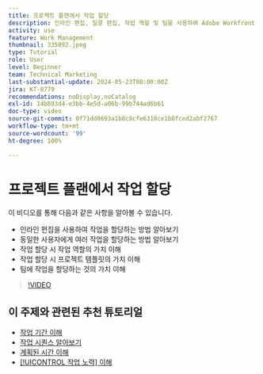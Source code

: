 ```yaml
---
title: 프로젝트 플랜에서 작업 할당
description: 인라인 편집, 일괄 편집, 작업 역할 및 팀을 사용하여 Adobe Workfront 프로젝트에서 작업을 할당하는 방법에 대해 알아봅니다.
activity: use
feature: Work Management
thumbnail: 335092.jpeg
type: Tutorial
role: User
level: Beginner
team: Technical Marketing
last-substantial-update: 2024-05-23T00:00:00Z
jira: KT-8779
recommendations: noDisplay,noCatalog
exl-id: 14b893d4-e3bb-4e5d-a06b-99b744ad6b61
doc-type: video
source-git-commit: 0f71dd0693a1b8c8cfe6318ce1b8fced2abf2767
workflow-type: tm+mt
source-wordcount: '99'
ht-degree: 100%

---
```


# 프로젝트 플랜에서 작업 할당

이 비디오를 통해 다음과 같은 사항을 알아볼 수 있습니다.

* 인라인 편집을 사용하여 작업을 할당하는 방법 알아보기
* 동일한 사용자에게 여러 작업을 할당하는 방법 알아보기
* 작업 할당 시 작업 역할의 가치 이해
* 작업 할당 시 프로젝트 템플릿의 가치 이해
* 팀에 작업을 할당하는 것의 가치 이해

>[!VIDEO](https://video.tv.adobe.com/v/335092/?quality=12&learn=on)

<!---
learn more urls:
Notifications: Information about work assigned to me
Assign tasks
Personal time overview
Make smart assignments
Modify multiple user assignments in a task list
--->

## 이 주제와 관련된 추천 튜토리얼

* [작업 기간 이해](/help/manage-work/tasks/understand-task-durations.md)
* [작업 시퀀스 알아보기](/help/manage-work/tasks/learn-to-sequence-tasks.md)
* [계획된 시간 이해](/help/manage-work/tasks/understand-planned-hours.md)
* [[!UICONTROL 작업 노력] 이해](/help/manage-work/tasks/understand-work-effort.md)


